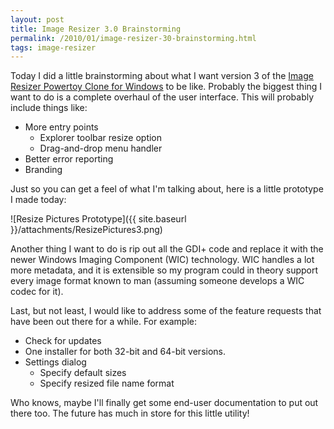 ```yaml
---
layout: post
title: Image Resizer 3.0 Brainstorming
permalink: /2010/01/image-resizer-30-brainstorming.html
tags: image-resizer
---
```


Today I did a little brainstorming about what I want version 3 of the [Image Resizer Powertoy Clone for Windows][1] to
be like. Probably the biggest thing I want to do is a complete overhaul of the user interface. This will probably
include things like:

* More entry points
    * Explorer toolbar resize option
    * Drag-and-drop menu handler
* Better error reporting
* Branding

Just so you can get a feel of what I'm talking about, here is a little prototype I made today:

![Resize Pictures Prototype]({{ site.baseurl }}/attachments/ResizePictures3.png)

Another thing I want to do is rip out all the GDI+ code and replace it with the newer Windows Imaging Component (WIC)
technology. WIC handles a lot more metadata, and it is extensible so my program could in theory support every image
format known to man (assuming someone develops a WIC codec for it).

Last, but not least, I would like to address some of the feature requests that have been out there for a while. For
example:

* Check for updates
* One installer for both 32-bit and 64-bit versions.
* Settings dialog
    * Specify default sizes
    * Specify resized file name format

Who knows, maybe I'll finally get some end-user documentation to put out there too. The future has much in store for
this little utility!


  [1]: http://imageresizer.codeplex.com
